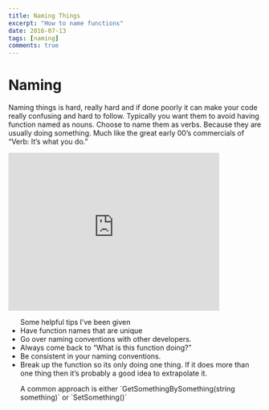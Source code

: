 ```yaml
---
title: Naming Things
excerpt: "How to name functions"
date: 2016-07-13
tags: [naming]
comments: true
---
```


<h1>Naming</h1>
<p>
Naming things is hard, really hard and if done poorly it can make your code really confusing and hard to follow. Typically you want them to avoid having function named as nouns. Choose to name them as verbs. Because they are usually doing something. Much like the great early 00’s commercials of “Verb: It’s what you do.”
</p>

<iframe width="420" height="315" src="https://www.youtube.com/embed/sxcsKE1SS4Y" frameborder="0" allowfullscreen></iframe>

<ul>
Some helpful tips I’ve been given
  <li> Have function names that are unique</li>
  <li> Go over naming conventions with other developers.</li>
  <li> Always come back to “What is this function doing?”</li>
  <li> Be consistent in your naming conventions.</li>
  <li> Break up the function so its only doing one thing. If it does more than one thing then it’s probably a good idea to extrapolate it.</li>
  
<p>
  A common approach is either `GetSomethingBySomething(string something)` or `SetSomething()`
</p>
